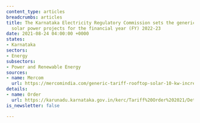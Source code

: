 ```yaml
---
content_type: articles
breadcrumbs: articles
title: The Karnataka Electricity Regulatory Commission sets the generic tariff for
  solar power projects for the financial year (FY) 2022-23
date: 2021-08-24 04:00:00 +0000
states:
- Karnataka
sectors:
- Energy
subsectors:
- Power and Renewable Energy
sources:
- name: Mercom
  url: https://mercomindia.com/generic-tariff-rooftop-solar-10-kw-increased-₹4-02-kwh-karnataka/
details:
- name: Order
  url: https://karunadu.karnataka.gov.in/kerc/Tariff%20Order%202021/Determination%20of%20Tariff%20in%20respect%20of%20Solar%20Power%20Projects%20including%20SRTPV%20for%20FY%2022%20to%20FY23.pdf
is_newsletter: false

---
```

